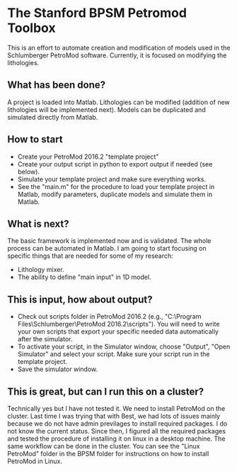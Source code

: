 # The Stanford BPSM Petromod Toolbox

This is an effort to automate creation and modification of models used in the Schlumberger PetroMod software. 
Currently, it is focused on modifying the lithologies.

## What has been done?
A project is loaded into Matlab. Lithologies can be modified (addition of new lithologies will be implemented next). Models can be duplicated and simulated directly from Matlab.

## How to start
- Create your PetroMod 2016.2 "template project"
- Create your output script in python to export output if needed (see below).
- Simulate your template project and make sure everything works.
- See the "main.m" for the procedure to load your template project in Matlab, modify parameters, duplicate models and simulate them in Matlab.

## What is next?
The basic framework is implemented now and is validated. The whole process can be automated in Matlab.  I am going to start focusing on specific things that are needed for some of my research:

- Lithology mixer.
- The ability to define "main input" in 1D model.

## This is input, how about output?
- Check out scripts folder in PetroMod 2016.2 (e.g., "C:\Program Files\Schlumberger\PetroMod 2016.2\scripts"). You will need to write your own scripts that export your specific needed data automatically after the simulator.
- To activate your script, in the Simulator window, choose "Output", "Open Simulator" and select your script. Make sure your script run in the template project.
- Save the simulator window.

## This is great, but can I run this on a cluster?
Technically yes but I have not tested it. We need to install PetroMod on the cluster. Last time I was trying that with Best, we had lots of issues mainly because we do not have admin previlages to install required packages. I do not know the current status. Since then, I figured all the required packages and tested the procedure of installing it on linux in a desktop machine. The same workflow can be done in the cluster. You can see the "Linux PetroMod" folder in the BPSM folder for instructions on how to install PetroMod in Linux.

